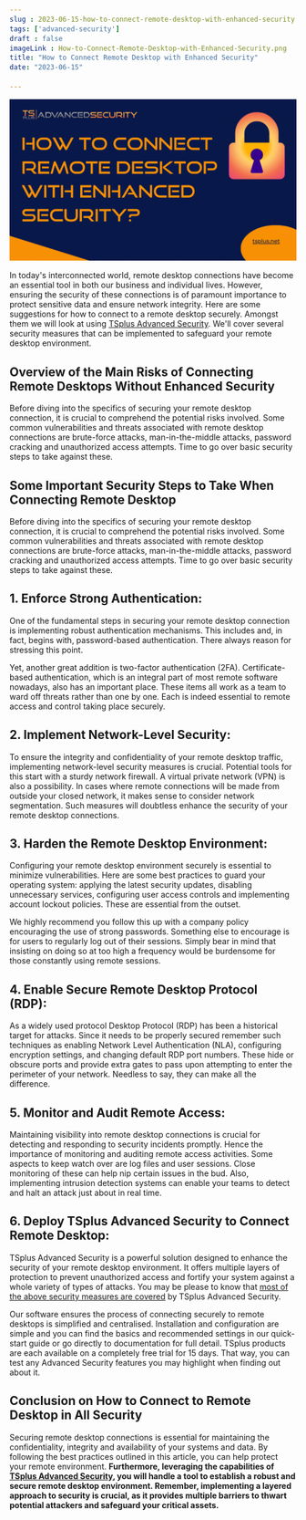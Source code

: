 ```yaml
---
slug : 2023-06-15-how-to-connect-remote-desktop-with-enhanced-security
tags: ['advanced-security']
draft : false 
imageLink : How-to-Connect-Remote-Desktop-with-Enhanced-Security.png
title: "How to Connect Remote Desktop with Enhanced Security"
date: "2023-06-15"

---
```


[![Title of article "How to Connect Remote Desktop with Enhanced Security?", TSplus logo and link, illustrated by an image of a radiant orange locked padlock.](./images/How-to-Connect-Remote-Desktop-with-Enhanced-Security.png)](https://tsplus.net/advanced-security/)

In today's interconnected world, remote desktop connections have become an essential tool in both our business and individual lives. However, ensuring the security of these connections is of paramount importance to protect sensitive data and ensure network integrity. Here are some suggestions for how to connect to a remote desktop securely. Amongst them we will look at using [TSplus Advanced Security](https://tsplus.net/advanced-security/). We'll cover several security measures that can be implemented to safeguard your remote desktop environment.

## Overview of the Main Risks of Connecting Remote Desktops Without Enhanced Security

Before diving into the specifics of securing your remote desktop connection, it is crucial to comprehend the potential risks involved. Some common vulnerabilities and threats associated with remote desktop connections are brute-force attacks, man-in-the-middle attacks, password cracking and unauthorized access attempts. Time to go over basic security steps to take against these.

## Some Important Security Steps to Take When Connecting Remote Desktop

Before diving into the specifics of securing your remote desktop connection, it is crucial to comprehend the potential risks involved. Some common vulnerabilities and threats associated with remote desktop connections are brute-force attacks, man-in-the-middle attacks, password cracking and unauthorized access attempts. Time to go over basic security steps to take against these.

## 1\. Enforce Strong Authentication:

One of the fundamental steps in securing your remote desktop connection is implementing robust authentication mechanisms. This includes and, in fact, begins with, password-based authentication. There always reason for stressing this point.

Yet, another great addition is two-factor authentication (2FA). Certificate-based authentication, which is an integral part of most remote software nowadays, also has an important place. These items all work as a team to ward off threats rather than one by one. Each is indeed essential to remote access and control taking place securely.

## 2\. Implement Network-Level Security:

To ensure the integrity and confidentiality of your remote desktop traffic, implementing network-level security measures is crucial. Potential tools for this start with a sturdy network firewall. A virtual private network (VPN) is also a possibility. In cases where remote connections will be made from outside your closed network, it makes sense to consider network segmentation. Such measures will doubtless enhance the security of your remote desktop connections.

## 3\. Harden the Remote Desktop Environment:

Configuring your remote desktop environment securely is essential to minimize vulnerabilities. Here are some best practices to guard your operating system: applying the latest security updates, disabling unnecessary services, configuring user access controls and implementing account lockout policies. These are essential from the outset.

We highly recommend you follow this up with a company policy encouraging the use of strong passwords. Something else to encourage is for users to regularly log out of their sessions. Simply bear in mind that insisting on doing so at too high a frequency would be burdensome for those constantly using remote sessions.

## 4\. Enable Secure Remote Desktop Protocol (RDP):

As a widely used protocol Desktop Protocol (RDP) has been a historical target for attacks. Since it needs to be properly secured remember such techniques as enabling Network Level Authentication (NLA), configuring encryption settings, and changing default RDP port numbers. These hide or obscure ports and provide extra gates to pass upon attempting to enter the perimeter of your network. Needless to say, they can make all the difference.

## 5\. Monitor and Audit Remote Access:

Maintaining visibility into remote desktop connections is crucial for detecting and responding to security incidents promptly. Hence the importance of monitoring and auditing remote access activities. Some aspects to keep watch over are log files and user sessions. Close monitoring of these can help nip certain issues in the bud. Also, implementing intrusion detection systems can enable your teams to detect and halt an attack just about in real time.

## 6\. Deploy TSplus Advanced Security to Connect Remote Desktop:

TSplus Advanced Security is a powerful solution designed to enhance the security of your remote desktop environment. It offers multiple layers of protection to prevent unauthorized access and fortify your system against a whole variety of types of attacks. You may be please to know that [most of the above security measures are covered](https://tsplus.net/advanced-security/features/) by TSplus Advanced Security.

Our software ensures the process of connecting securely to remote desktops is simplified and centralised. Installation and configuration are simple and you can find the basics and recommended settings in our quick-start guide or go directly to documentation for full detail. TSplus products are each available on a completely free trial for 15 days. That way, you can test any Advanced Security features you may highlight when finding out about it.

## Conclusion on How to Connect to Remote Desktop in All Security

Securing remote desktop connections is essential for maintaining the confidentiality, integrity and availability of your systems and data. By following the best practices outlined in this article, you can help protect your remote environment. **Furthermore, leveraging the capabilities of [TSplus Advanced Security](https://tsplus.net/advanced-security/), you will handle a tool to establish a robust and secure remote desktop environment. Remember, implementing a layered approach to security is crucial, as it provides multiple barriers to thwart potential attackers and safeguard your critical assets.**
